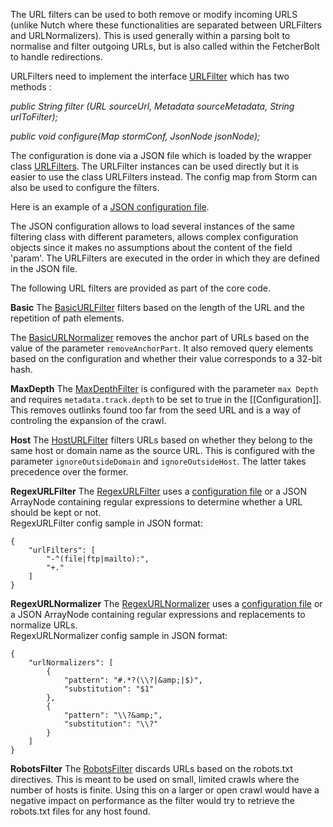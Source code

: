 The URL filters can be used to both remove or modify incoming URLS (unlike Nutch where these functionalities are separated between URLFilters and URLNormalizers). This is used generally within a parsing bolt to normalise and filter outgoing URLs, but is also called within the FetcherBolt to handle redirections.

URLFilters need to implement the interface [URLFilter](https://github.com/DigitalPebble/storm-crawler/blob/master/core/src/main/java/com/digitalpebble/stormcrawler/filtering/URLFilter.java) which has two methods : 

_public String filter (URL sourceUrl, Metadata sourceMetadata,
            String urlToFilter);_

_public void configure(Map stormConf, JsonNode jsonNode);_

The configuration is done via a JSON file which is loaded by the wrapper class [URLFilters](https://github.com/DigitalPebble/storm-crawler/blob/master/core/src/main/java/com/digitalpebble/stormcrawler/filtering/URLFilters.java). The URLFilter instances can be used directly but it is easier to use the class URLFilters instead. The config map from Storm can also be used to configure the filters.

Here is an example of a [JSON configuration file](https://github.com/DigitalPebble/storm-crawler/blob/master/core/src/main/resources/urlfilters.json).

The JSON configuration allows to load several instances of the same filtering class with different parameters,  allows complex configuration objects since it makes no assumptions about the content of the field 'param'. The URLFilters are executed in the order in which they are defined in the JSON file.

The following URL filters are provided as part of the core code.

**Basic**
The [BasicURLFilter](https://github.com/DigitalPebble/storm-crawler/blob/master/core/src/main/java/com/digitalpebble/stormcrawler/filtering/basic/BasicURLFilter.java) filters based on the length of the URL and the repetition of path elements. 

The [BasicURLNormalizer](https://github.com/DigitalPebble/storm-crawler/blob/master/core/src/main/java/com/digitalpebble/stormcrawler/filtering/basic/BasicURLNormalizer.java) removes the anchor part of URLs based on the value of the parameter `removeAnchorPart`. It also removed query elements based on the configuration and whether their value corresponds to a 32-bit hash.

**MaxDepth**
The [MaxDepthFilter](https://github.com/DigitalPebble/storm-crawler/blob/master/core/src/main/java/com/digitalpebble/stormcrawler/filtering/depth/MaxDepthFilter.java) is configured with the parameter `max Depth` and requires `metadata.track.depth` to be set to true in the [[Configuration]]. This removes outlinks found too far from the seed URL and is a way of controling the expansion of the crawl.

**Host**
The [HostURLFilter](https://github.com/DigitalPebble/storm-crawler/blob/master/core/src/main/java/com/digitalpebble/stormcrawler/filtering/host/HostURLFilter.java) filters URLs based on whether they belong to the same host or domain name as the source URL. This is configured with the parameter `ignoreOutsideDomain` and `ignoreOutsideHost`. The latter takes precedence over the former.

**RegexURLFilter**
The [RegexURLFilter](https://github.com/DigitalPebble/storm-crawler/blob/master/core/src/main/java/com/digitalpebble/stormcrawler/filtering/regex/RegexURLFilter.java) uses a [configuration file](https://github.com/DigitalPebble/storm-crawler/blob/master/core/src/main/resources/default-regex-filters.txt) or a JSON ArrayNode containing regular expressions to determine whether a URL should be kept or not.
<br/>
RegexURLFilter config sample in JSON format:<br/>
```
{
    "urlFilters": [
        "-^(file|ftp|mailto):",
        "+."
    ]
}
```

**RegexURLNormalizer**
The [RegexURLNormalizer](https://github.com/DigitalPebble/storm-crawler/blob/master/core/src/main/java/com/digitalpebble/stormcrawler/filtering/regex/RegexURLNormalizer.java) uses a [configuration file](https://github.com/DigitalPebble/storm-crawler/blob/master/core/src/main/resources/default-regex-normalizers.xml) or a JSON ArrayNode containing regular expressions and replacements to normalize URLs.
<br/>
RegexURLNormalizer config sample in JSON format:<br/>
```
{
    "urlNormalizers": [
        {
            "pattern": "#.*?(\\?|&amp;|$)",
            "substitution": "$1"
        },
        {
            "pattern": "\\?&amp;",
            "substitution": "\\?"
        }
    ]
}
```

**RobotsFilter**
The [RobotsFilter](https://github.com/DigitalPebble/storm-crawler/blob/master/core/src/main/java/com/digitalpebble/stormcrawler/filtering/robots/RobotsFilter.java) discards URLs based on the robots.txt directives. This is meant to be used on small, limited crawls where the number of hosts is finite. Using this on a larger or open crawl would have a negative impact on performance as the filter would try to retrieve the robots.txt files for any host found.